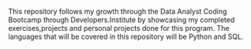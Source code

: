 This repository follows my growth through the Data Analyst Coding Bootcamp through Developers.Institute by showcasing my completed exercises,projects and personal projects done for this program.
The languages that will be covered in this repository will be Python and SQL.
